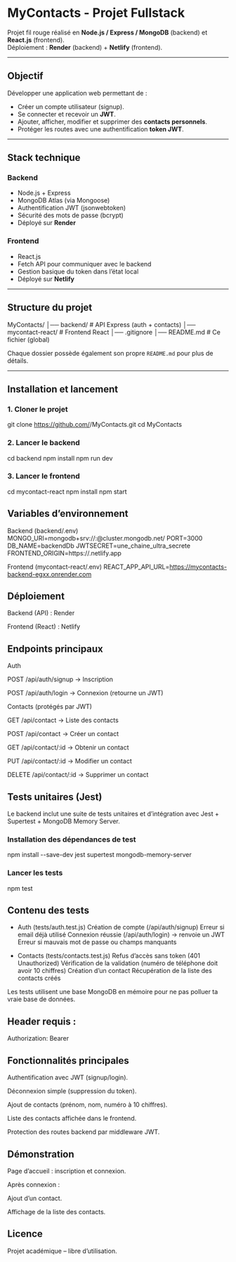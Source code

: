 # MyContacts - Projet Fullstack

Projet fil rouge réalisé en **Node.js / Express / MongoDB** (backend) et **React.js** (frontend).  
Déploiement : **Render** (backend) + **Netlify** (frontend).

---

## Objectif
Développer une application web permettant de :
- Créer un compte utilisateur (signup).
- Se connecter et recevoir un **JWT**.
- Ajouter, afficher, modifier et supprimer des **contacts personnels**.
- Protéger les routes avec une authentification **token JWT**.

---

## Stack technique
### Backend
- Node.js + Express
- MongoDB Atlas (via Mongoose)
- Authentification JWT (jsonwebtoken)
- Sécurité des mots de passe (bcrypt)
- Déployé sur **Render**

### Frontend
- React.js
- Fetch API pour communiquer avec le backend
- Gestion basique du token dans l’état local
- Déployé sur **Netlify**

---

## Structure du projet

MyContacts/
│── backend/ # API Express (auth + contacts)
│── mycontact-react/ # Frontend React
│── .gitignore
│── README.md # Ce fichier (global)


Chaque dossier possède également son propre `README.md` pour plus de détails.

---

## Installation et lancement

### 1. Cloner le projet

git clone https://github.com/<user>/MyContacts.git
cd MyContacts

### 2. Lancer le backend
cd backend
npm install
npm run dev


### 3. Lancer le frontend
cd mycontact-react
npm install
npm start

## Variables d’environnement
Backend (backend/.env)
MONGO_URI=mongodb+srv://<user>:<password>@cluster.mongodb.net/<dbname>
PORT=3000
DB_NAME=backendDb
JWTSECRET=une_chaine_ultra_secrete
FRONTEND_ORIGIN=https://<ton-site>.netlify.app

Frontend (mycontact-react/.env)
REACT_APP_API_URL=https://mycontacts-backend-egxx.onrender.com

## Déploiement

Backend (API) : Render

Frontend (React) : Netlify

## Endpoints principaux
Auth

POST /api/auth/signup → Inscription

POST /api/auth/login → Connexion (retourne un JWT)

Contacts (protégés par JWT)

GET /api/contact → Liste des contacts

POST /api/contact → Créer un contact

GET /api/contact/:id → Obtenir un contact

PUT /api/contact/:id → Modifier un contact

DELETE /api/contact/:id → Supprimer un contact

## Tests unitaires (Jest)

Le backend inclut une suite de tests unitaires et d’intégration avec Jest + Supertest + MongoDB Memory Server.

### Installation des dépendances de test
npm install --save-dev jest supertest mongodb-memory-server

### Lancer les tests
npm test

## Contenu des tests

- Auth (tests/auth.test.js)
Création de compte (/api/auth/signup)
Erreur si email déjà utilisé
Connexion réussie (/api/auth/login) → renvoie un JWT
Erreur si mauvais mot de passe ou champs manquants

- Contacts (tests/contacts.test.js)
Refus d’accès sans token (401 Unauthorized)
Vérification de la validation (numéro de téléphone doit avoir 10 chiffres)
Création d’un contact
Récupération de la liste des contacts créés

Les tests utilisent une base MongoDB en mémoire pour ne pas polluer ta vraie base de données.

## Header requis :

Authorization: Bearer <token>

## Fonctionnalités principales

Authentification avec JWT (signup/login).

Déconnexion simple (suppression du token).

Ajout de contacts (prénom, nom, numéro à 10 chiffres).

Liste des contacts affichée dans le frontend.

Protection des routes backend par middleware JWT.

## Démonstration

Page d’accueil : inscription et connexion.

Après connexion :

Ajout d’un contact.

Affichage de la liste des contacts.

## Licence

Projet académique – libre d’utilisation.
